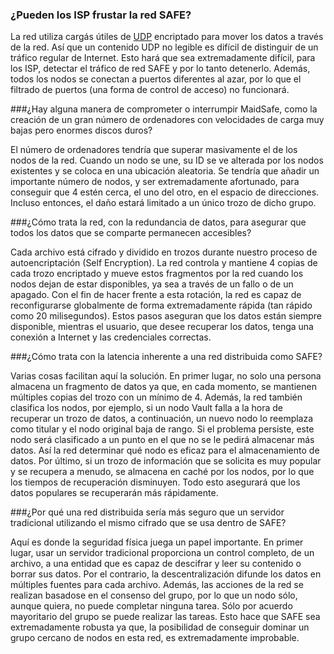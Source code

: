 ### ¿Pueden los ISP frustar la red SAFE?

La red utiliza cargás útiles de [UDP](http://en.wikipedia.org/wiki/User_Datagram_Protocol) encriptado para mover los datos a través de la red. Así que un contenido UDP no legible es difícil de distinguir de un tráfico regular de Internet. Esto hará que sea extremadamente difícil, para los ISP, detectar el tráfico de red SAFE y por lo tanto detenerlo. Además, todos los nodos se conectan a puertos diferentes al azar, por lo que el filtrado de puertos (una forma de control de acceso) no funcionará.

###¿Hay alguna manera de comprometer o interrumpir MaidSafe, como la creación de un gran número de ordenadores con velocidades de carga muy bajas pero enormes discos duros?

El número de ordenadores tendría que superar masivamente el de los nodos de la red. Cuando un nodo se une, su ID se ve alterada por los nodos existentes y se coloca en una ubicación aleatoria. Se tendría que añadir un importante número de nodos, y ser extremadamente afortunado, para conseguir que 4 estén cerca, el uno del otro, en el espacio de direcciones. Incluso entonces, el daño estará limitado a un único trozo de dicho grupo.

###¿Cómo trata la red, con la redundancia de datos, para asegurar que todos los datos que se comparte permanecen accesibles?

Cada archivo está cifrado y dividido en trozos durante nuestro proceso de autoencriptación (Self Encryption). La red controla y mantiene 4 copias de cada trozo encriptado y mueve estos fragmentos por la red cuando los nodos dejan de estar disponibles, ya sea a través de un fallo o de un apagado. Con el fin de hacer frente a esta rotación, la red es capaz de reconfigurarse globalmente de forma extremadamente rápida (tan rápido como 20 milisegundos). Estos pasos aseguran que los datos están siempre disponible, mientras el usuario, que desee recuperar los datos, tenga una conexión a Internet y las credenciales correctas.

###¿Cómo trata con la latencia inherente a una red distribuida como SAFE?

Varias cosas facilitan aquí la solución. En primer lugar, no solo una persona almacena un fragmento de datos ya que, en cada momento, se mantienen múltiples copias del trozo con un mínimo de 4. Además, la red también clasifica los nodos, por ejemplo, si un nodo Vault falla a la hora de recuperar un trozo de datos, a continuación, un nuevo nodo lo reemplaza como titular y el nodo original baja de rango. Si el problema persiste, este nodo será clasificado a un punto en el que no se le pedirá almacenar más datos. Así la red determinar qué nodo es eficaz para el almacenamiento de datos. Por último, si un trozo de información que se solicita es muy popular y se recupera a menudo, se almacena en caché por los nodos, por lo que los tiempos de recuperación disminuyen. Todo esto asegurará que los datos populares se recuperarán más rápidamente.

###¿Por qué una red distribuida sería más seguro que un servidor tradicional utilizando el mismo cifrado que se usa dentro de SAFE?

Aquí es donde la seguridad física juega un papel importante. En primer lugar, usar un servidor tradicional proporciona un control completo, de un archivo, a una entidad que es capaz de descifrar y leer su contenido o borrar sus datos. Por el contrario, la descentralización difunde los datos en múltiples fuentes para cada archivo. Además, las acciones de la red se realizan basadose en el consenso del grupo, por lo que un nodo sólo, aunque quiera, no puede completar ninguna tarea. Sólo por acuerdo mayoritario del grupo se puede realizar las tareas. Esto hace que SAFE sea extremadamente robusta ya que, la posibilidad de conseguir dominar un grupo cercano de nodos en esta red, es extremadamente improbable.









